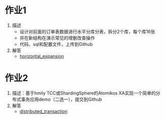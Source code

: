 # 作业1
1. 描述
   - 设计对前面的订单表数据进行水平分库分表，拆分2个库，每个库16张
   - 并在新结构在演示常见的增删改查操作
   - 代码、sql和配置文件，上传到Github
2. 解答
   - [horizontal_expansion](https://github.com/zhongmingwu/JAVA-000/tree/main/Week_08/horizontal_expansion)

# 作业2
1. 描述：基于hmily TCC或ShardingSphere的Atomikos XA实现一个简单的分布式事务应用demo（二选一），提交到Github
2. 解答
   - [distributed_transaction](https://github.com/zhongmingwu/JAVA-000/tree/main/Week_08/distributed_transaction)


